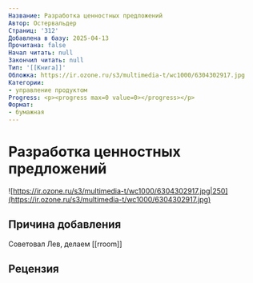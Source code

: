 ```yaml
---
Название: Разработка ценностных предложений
Автор: Остервальдер
Страниц: '312'
Добавлена в базу: 2025-04-13
Прочитана: false
Начал читать: null
Закончил читать: null
Тип: '[[Книга]]'
Обложка: https://ir.ozone.ru/s3/multimedia-t/wc1000/6304302917.jpg
Категории:
- управление продуктом
Progress: <p><progress max=0 value=0></progress></p>
Формат:
- бумажная
---
```

# Разработка ценностных предложений

![https://ir.ozone.ru/s3/multimedia-t/wc1000/6304302917.jpg|250](https://ir.ozone.ru/s3/multimedia-t/wc1000/6304302917.jpg)

## Причина добавления

Советовал Лев, делаем [[rroom]]

## Рецензия